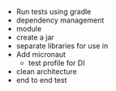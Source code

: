 - Run tests using gradle
- dependency management
- module
- create a jar
- separate libraries for use in 
- Add micronaut
    - test profile for DI
- clean architecture
- end to end test